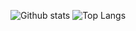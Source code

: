 
![Github stats](https://github-readme-stats.vercel.app/api?username=ardadenizkucukcoban&theme=radical&show_icons=true&count_private=true) ![Top Langs](https://github-readme-stats.vercel.app/api/top-langs/?username=ardadenizkucukcoban&layout=compact&theme=dark)
